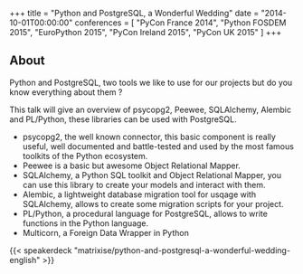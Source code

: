 +++
title = "Python and PostgreSQL, a Wonderful Wedding"
date = "2014-10-01T00:00:00"
conferences = [
    "PyCon France 2014",
    "Python FOSDEM 2015",
    "EuroPython 2015",
    "PyCon Ireland 2015",
    "PyCon UK 2015"
]
+++

## About

Python and PostgreSQL, two tools we like to use for our projects but do you know everything about them ?

This talk will give an overview of psycopg2, Peewee, SQLAlchemy, Alembic and PL/Python, these libraries can be used with PostgreSQL.

* psycopg2, the well known connector, this basic component is really useful, well documented and battle-tested and used by the most famous toolkits of the Python ecosystem.
* Peewee is a basic but awesome Object Relational Mapper.
* SQLAlchemy, a Python SQL toolkit and Object Relational Mapper, you can use this library to create your models and interact with them.
* Alembic, a lightweight database migration tool for usqage with SQLAlchemy, allows to create some migration scripts for your project.
* PL/Python, a procedural language for PostgreSQL, allows to write functions in the Python language.
* Multicorn, a Foreign Data Wrapper in Python

{{< speakerdeck "matrixise/python-and-postgresql-a-wonderful-wedding-english" >}}